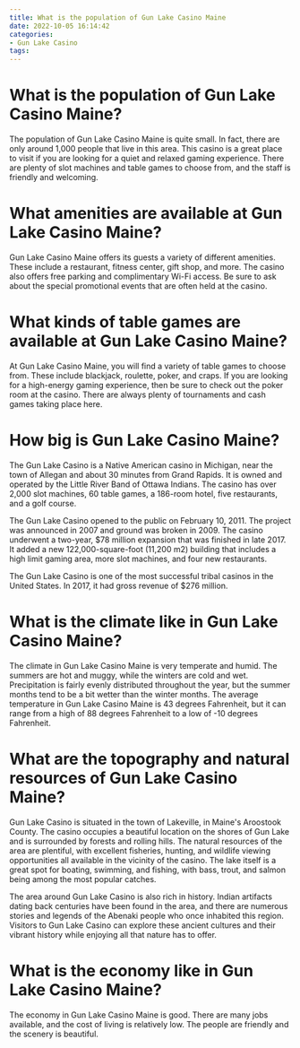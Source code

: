```yaml
---
title: What is the population of Gun Lake Casino Maine 
date: 2022-10-05 16:14:42
categories:
- Gun Lake Casino
tags:
---
```



#  What is the population of Gun Lake Casino Maine? 

The population of Gun Lake Casino Maine is quite small. In fact, there are only around 1,000 people that live in this area. This casino is a great place to visit if you are looking for a quiet and relaxed gaming experience. There are plenty of slot machines and table games to choose from, and the staff is friendly and welcoming.

# What amenities are available at Gun Lake Casino Maine? 

Gun Lake Casino Maine offers its guests a variety of different amenities. These include a restaurant, fitness center, gift shop, and more. The casino also offers free parking and complimentary Wi-Fi access. Be sure to ask about the special promotional events that are often held at the casino.

# What kinds of table games are available at Gun Lake Casino Maine? 

At Gun Lake Casino Maine, you will find a variety of table games to choose from. These include blackjack, roulette, poker, and craps. If you are looking for a high-energy gaming experience, then be sure to check out the poker room at the casino. There are always plenty of tournaments and cash games taking place here.

#  How big is Gun Lake Casino Maine? 

The Gun Lake Casino is a Native American casino in Michigan, near the town of Allegan and about 30 minutes from Grand Rapids. It is owned and operated by the Little River Band of Ottawa Indians. The casino has over 2,000 slot machines, 60 table games, a 186-room hotel, five restaurants, and a golf course.

The Gun Lake Casino opened to the public on February 10, 2011. The project was announced in 2007 and ground was broken in 2009. The casino underwent a two-year, $78 million expansion that was finished in late 2017. It added a new 122,000-square-foot (11,200 m2) building that includes a high limit gaming area, more slot machines, and four new restaurants.

The Gun Lake Casino is one of the most successful tribal casinos in the United States. In 2017, it had gross revenue of $276 million.

#  What is the climate like in Gun Lake Casino Maine? 

The climate in Gun Lake Casino Maine is very temperate and humid. The summers are hot and muggy, while the winters are cold and wet. Precipitation is fairly evenly distributed throughout the year, but the summer months tend to be a bit wetter than the winter months. The average temperature in Gun Lake Casino Maine is 43 degrees Fahrenheit, but it can range from a high of 88 degrees Fahrenheit to a low of -10 degrees Fahrenheit.

#  What are the topography and natural resources of Gun Lake Casino Maine? 

Gun Lake Casino is situated in the town of Lakeville, in Maine's Aroostook County. The casino occupies a beautiful location on the shores of Gun Lake and is surrounded by forests and rolling hills. The natural resources of the area are plentiful, with excellent fisheries, hunting, and wildlife viewing opportunities all available in the vicinity of the casino. The lake itself is a great spot for boating, swimming, and fishing, with bass, trout, and salmon being among the most popular catches.

The area around Gun Lake Casino is also rich in history. Indian artifacts dating back centuries have been found in the area, and there are numerous stories and legends of the Abenaki people who once inhabited this region. Visitors to Gun Lake Casino can explore these ancient cultures and their vibrant history while enjoying all that nature has to offer.

#  What is the economy like in Gun Lake Casino Maine?

The economy in Gun Lake Casino Maine is good. There are many jobs available, and the cost of living is relatively low. The people are friendly and the scenery is beautiful.